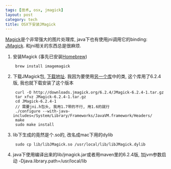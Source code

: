 ```yaml
---
tags: [技术, osx, jmagick]
layout: post
category: tech
title: OSX下安装JMagick
---
```


[Magick](www.imagemagick.org/)是个非常强大的图片处理库, java下也有使用jni调用它的binding: [JMagick](www.jmagick.org/). 和jni相关的东西总是很麻烦.

1. 安装Magick (事先已安装[Homebrew](http://mxcl.github.io/homebrew/))

        brew install imagemagick

2. 下载JMagick包, [下载地址](http://downloads.jmagick.org/). 我因为要使用[另一个库](https://github.com/haraldk/TwelveMonkeys/tree/master/imageio/imageio-jmagick)中的类, 这个库用了6.2.4版, 我也就下载安装了这个版本

        curl -O http://downloads.jmagick.org/6.2.4/JMagick-6.2.4-1.tar.gz
        tar xfvz JMagick-6.2.4-1.tar.gz
        cd JMagick-6.2.4-1
        // 需要jni.h包头, 我用1.7带的不行, 用1.6的就行
        ./configure --with-java-includes=/System/Library/Frameworks/JavaVM.framework/Headers/
        make
        sudo make install

3. lib下生成的竟然是个.so的, 改名成mac下用的dylib
        
        sudo cp lib/libJMagick.so /usr/local/lib/libJMagick.dylib

4. java下使用编译出来的lib/jmagick.jar或者用maven里的6.2.4版, 加jvm参数启动 -Djava.library.path=/usr/local/lib